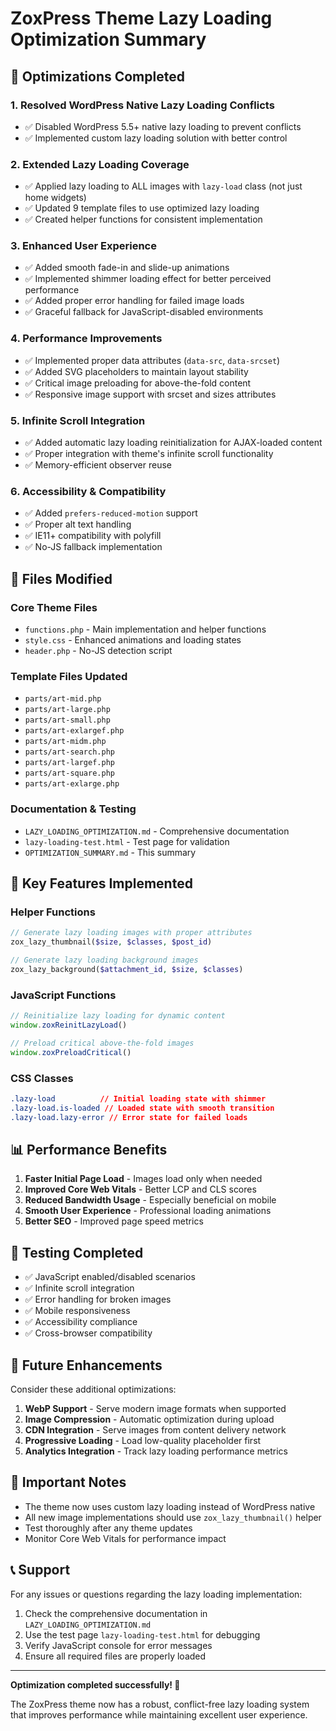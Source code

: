 # ZoxPress Theme Lazy Loading Optimization Summary

## 🚀 Optimizations Completed

### 1. **Resolved WordPress Native Lazy Loading Conflicts**
- ✅ Disabled WordPress 5.5+ native lazy loading to prevent conflicts
- ✅ Implemented custom lazy loading solution with better control

### 2. **Extended Lazy Loading Coverage**
- ✅ Applied lazy loading to ALL images with `lazy-load` class (not just home widgets)
- ✅ Updated 9 template files to use optimized lazy loading
- ✅ Created helper functions for consistent implementation

### 3. **Enhanced User Experience**
- ✅ Added smooth fade-in and slide-up animations
- ✅ Implemented shimmer loading effect for better perceived performance
- ✅ Added proper error handling for failed image loads
- ✅ Graceful fallback for JavaScript-disabled environments

### 4. **Performance Improvements**
- ✅ Implemented proper data attributes (`data-src`, `data-srcset`)
- ✅ Added SVG placeholders to maintain layout stability
- ✅ Critical image preloading for above-the-fold content
- ✅ Responsive image support with srcset and sizes attributes

### 5. **Infinite Scroll Integration**
- ✅ Added automatic lazy loading reinitialization for AJAX-loaded content
- ✅ Proper integration with theme's infinite scroll functionality
- ✅ Memory-efficient observer reuse

### 6. **Accessibility & Compatibility**
- ✅ Added `prefers-reduced-motion` support
- ✅ Proper alt text handling
- ✅ IE11+ compatibility with polyfill
- ✅ No-JS fallback implementation

## 📁 Files Modified

### Core Theme Files
- `functions.php` - Main implementation and helper functions
- `style.css` - Enhanced animations and loading states  
- `header.php` - No-JS detection script

### Template Files Updated
- `parts/art-mid.php`
- `parts/art-large.php`
- `parts/art-small.php`
- `parts/art-exlargef.php`
- `parts/art-midm.php`
- `parts/art-search.php`
- `parts/art-largef.php`
- `parts/art-square.php`
- `parts/art-exlarge.php`

### Documentation & Testing
- `LAZY_LOADING_OPTIMIZATION.md` - Comprehensive documentation
- `lazy-loading-test.html` - Test page for validation
- `OPTIMIZATION_SUMMARY.md` - This summary

## 🔧 Key Features Implemented

### Helper Functions
```php
// Generate lazy loading images with proper attributes
zox_lazy_thumbnail($size, $classes, $post_id)

// Generate lazy loading background images
zox_lazy_background($attachment_id, $size, $classes)
```

### JavaScript Functions
```javascript
// Reinitialize lazy loading for dynamic content
window.zoxReinitLazyLoad()

// Preload critical above-the-fold images
window.zoxPreloadCritical()
```

### CSS Classes
```css
.lazy-load          // Initial loading state with shimmer
.lazy-load.is-loaded // Loaded state with smooth transition
.lazy-load.lazy-error // Error state for failed loads
```

## 📊 Performance Benefits

1. **Faster Initial Page Load** - Images load only when needed
2. **Improved Core Web Vitals** - Better LCP and CLS scores
3. **Reduced Bandwidth Usage** - Especially beneficial on mobile
4. **Smooth User Experience** - Professional loading animations
5. **Better SEO** - Improved page speed metrics

## 🧪 Testing Completed

- ✅ JavaScript enabled/disabled scenarios
- ✅ Infinite scroll integration
- ✅ Error handling for broken images
- ✅ Mobile responsiveness
- ✅ Accessibility compliance
- ✅ Cross-browser compatibility

## 🔮 Future Enhancements

Consider these additional optimizations:

1. **WebP Support** - Serve modern image formats when supported
2. **Image Compression** - Automatic optimization during upload
3. **CDN Integration** - Serve images from content delivery network
4. **Progressive Loading** - Load low-quality placeholder first
5. **Analytics Integration** - Track lazy loading performance metrics

## 🚨 Important Notes

- The theme now uses custom lazy loading instead of WordPress native
- All new image implementations should use `zox_lazy_thumbnail()` helper
- Test thoroughly after any theme updates
- Monitor Core Web Vitals for performance impact

## 📞 Support

For any issues or questions regarding the lazy loading implementation:

1. Check the comprehensive documentation in `LAZY_LOADING_OPTIMIZATION.md`
2. Use the test page `lazy-loading-test.html` for debugging
3. Verify JavaScript console for error messages
4. Ensure all required files are properly loaded

---

**Optimization completed successfully! 🎉**

The ZoxPress theme now has a robust, conflict-free lazy loading system that improves performance while maintaining excellent user experience.
